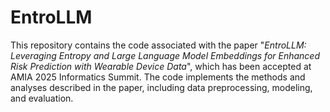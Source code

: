# EntroLLM
This repository contains the code associated with the paper "*EntroLLM: Leveraging Entropy and Large Language Model Embeddings for Enhanced Risk Prediction with Wearable Device Data*", which has been accepted at AMIA 2025 Informatics Summit. The code implements the methods and analyses described in the paper, including data preprocessing, modeling, and evaluation. 

<!-- 
## **Contents**
- `README.md` – Overview of the repository
- `data_preprocessing.R` – R script for cleaning and preparing the dataset.  
- `modeling/` – Implementation of the statistical and machine learning models  
-  `evaluation/` – Scripts for performance assessment  
-  `notebooks/` –   
-->
<!--  
## **Citation**
  If you use this code, please cite our paper: 
  @article{YourLastName2024,
  title={ENTROLLM: [Paper Title]},
  author={Your Name, Co-Authors},
  journal={AMIA},
  year={2024}
}
--> 
